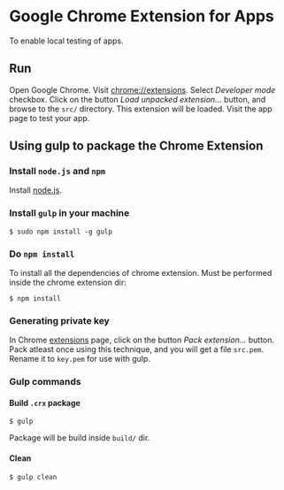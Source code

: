 # Google Chrome Extension for Apps

To enable local testing of apps.

## Run

Open Google Chrome. Visit [chrome://extensions](chrome://extensions). Select *Developer mode* checkbox. Click on the button *Load unpacked extension...* button, and browse to the `src/` directory. This extension will be loaded. Visit the app page to test your app.

## Using gulp to package the Chrome Extension

### Install `node.js` and `npm`

Install [node.js](https://nodejs.org/en/).

### Install `gulp` in your machine

    $ sudo npm install -g gulp

### Do `npm install`

To install all the dependencies of chrome extension. Must be performed inside the chrome extension dir:

    $ npm install

### Generating private key

In Chrome [extensions](chrome://extensions/) page, click on the button *Pack extension...* button. Pack atleast once using this technique, and you will get a file `src.pem`. Rename it to `key.pem` for use with gulp.

### Gulp commands

#### Build `.crx` package

    $ gulp

Package will be build inside `build/` dir.

#### Clean

    $ gulp clean
